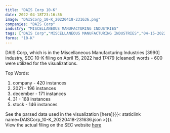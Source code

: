 ```yaml
---
title: "DAIS Corp 10-K"
date: 2022-04-18T23:16:36
image: "DAISCorp_10-K_20220418-231636.png"
companies: "DAIS Corp"
industry: "MISCELLANEOUS MANUFACTURING INDUSTRIES"
tags: ["DAIS Corp","MISCELLANEOUS MANUFACTURING INDUSTRIES","04-15-2022","10-K"]
forms: "10-K"
---
```

DAIS Corp, which is in the Miscellaneous Manufacturing Industries [3990] industry, SEC 10-K filing on April 15, 2022 had 17479 (cleaned) words - 600 were utilized for the visualizations.

Top Words:
1. company - 420 instances
2. 2021 - 196 instances
3. december - 171 instances
4. 31 - 168 instances
5. stock - 146 instances


See the parsed data used in the visualization [here]({{< staticlink name=DAISCorp_10-K_20220418-231636.json >}}).  
View the actual filing on the SEC website [here](https://www.sec.gov/Archives/edgar/data/1125699/0001477932-22-002380.txt)